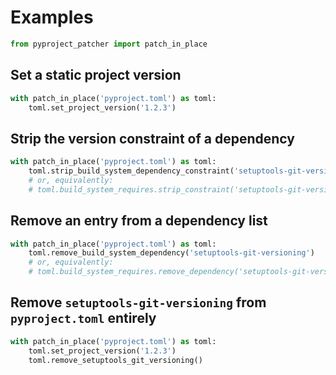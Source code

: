<!-- markdownlint-configure-file { "MD041": { "level": 1 } } -->

# Examples

```py
from pyproject_patcher import patch_in_place
```

## Set a static project version

```py
with patch_in_place('pyproject.toml') as toml:
    toml.set_project_version('1.2.3')
```

## Strip the version constraint of a dependency

```py
with patch_in_place('pyproject.toml') as toml:
    toml.strip_build_system_dependency_constraint('setuptools-git-versioning')
    # or, equivalently:
    # toml.build_system_requires.strip_constraint('setuptools-git-versioning')
```

## Remove an entry from a dependency list

```py
with patch_in_place('pyproject.toml') as toml:
    toml.remove_build_system_dependency('setuptools-git-versioning')
    # or, equivalently:
    # toml.build_system_requires.remove_dependency('setuptools-git-versioning')
```

## Remove `setuptools-git-versioning` from `pyproject.toml` entirely

```py
with patch_in_place('pyproject.toml') as toml:
    toml.set_project_version('1.2.3')
    toml.remove_setuptools_git_versioning()
```
